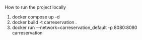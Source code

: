 How to run the project locally

1. docker compose up -d
2. docker build -t carreservation .
3. docker run --network=carreservation_default -p 8080:8080 carreservation